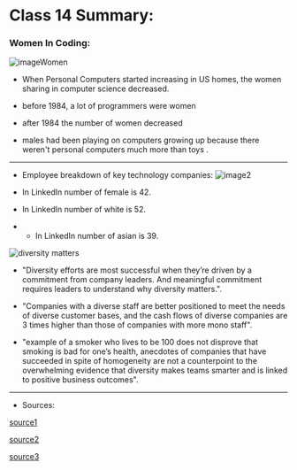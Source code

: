 # Class 14 Summary:

### Women In Coding:

![imageWomen](https://media.npr.org/assets/img/2014/10/21/womencoding-d463ab944849ed2fce2df3d7d27d2f1c4daa7689.jpg)

* When Personal Computers started increasing in US homes, the women sharing in computer science decreased.

* before 1984, a lot of programmers were women

* after 1984 the number of women decreased

* males had been playing on computers growing up because there weren't personal computers much more than toys . 

********************************************************************

* Employee breakdown of key technology companies:
![image2](https://socialwayne.com/wp-content/uploads/2015/03/Screen-Shot-2015-03-20-at-9.43.14-AM.png)

* In LinkedIn number of female is 42.
* In LinkedIn number of white is 52.
* * In LinkedIn number of asian is 39.

![diversity matters](https://cdn.slidesharecdn.com/ss_thumbnails/crb3whydiversitymatterstotechcompanies-151116164242-lva1-app6891-thumbnail-4.jpg?cb=1447692235)

* "Diversity efforts are most successful when they’re driven by a commitment from company leaders. And meaningful commitment requires leaders to understand why diversity matters.".

* "Companies with a diverse staff are better positioned to meet the needs of diverse customer bases, and the cash flows of diverse companies are 3 times higher than those of companies with more mono staff".

* "example of a smoker who lives to be 100 does not disprove that smoking is bad for one’s health, anecdotes of companies that have succeeded in spite of homogeneity are not a counterpoint to the overwhelming evidence that diversity makes teams smarter and is linked to positive business outcomes".  

********************************************************************

* Sources:

[source1](https://www.npr.org/sections/money/2014/10/21/357629765/when-women-stopped-coding)

[source2](https://informationisbeautiful.net/visualizations/diversity-in-tech/)

[source3](https://www.usatoday.com/story/tech/columnist/2015/07/21/why-diversity-matters-your-tech-company/30419871/)
